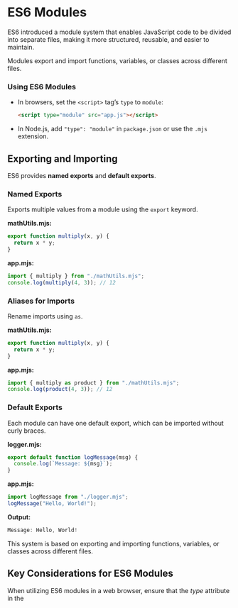 #  ES6 Modules

ES6 introduced a module system that enables JavaScript code to be divided into separate files, making it more structured, reusable, and easier to maintain.

Modules export and import functions, variables, or classes across different files.

### Using ES6 Modules
- In browsers, set the `<script>` tag’s `type` to `module`:
  
  ```html
  <script type="module" src="app.js"></script>
  ```
  
- In Node.js, add `"type": "module"` in `package.json` or use the `.mjs` extension.

## Exporting and Importing
ES6 provides **named exports** and **default exports**.

### Named Exports
Exports multiple values from a module using the `export` keyword.

**mathUtils.mjs:**
```js
export function multiply(x, y) {
  return x * y;
}
```

**app.mjs:**
```js
import { multiply } from "./mathUtils.mjs";
console.log(multiply(4, 3)); // 12
```

### Aliases for Imports
Rename imports using `as`.

**mathUtils.mjs:**
```js
export function multiply(x, y) {
  return x * y;
}
```

**app.mjs:**
```js
import { multiply as product } from "./mathUtils.mjs";
console.log(product(4, 3)); // 12
```

### Default Exports
Each module can have one default export, which can be imported without curly braces.

**logger.mjs:**
```js
export default function logMessage(msg) {
  console.log(`Message: ${msg}`);
}
```

**app.mjs:**
```js
import logMessage from "./logger.mjs";
logMessage("Hello, World!");
```

**Output:**
```js
Message: Hello, World!
```

This system is based on exporting and importing functions, variables, or classes across different files.

## Key Considerations for ES6 Modules

When utilizing ES6 modules in a web browser, ensure that the _type_ attribute in the _<script>_ tag is set to _module_.

```html
<script type="module" src="app.js"></script>
```

For ES6 modules in Node.js:
- Add "type": "module" to your `package.json` file.
- Use the `.mjs` extension for module files.

## Exporting and Importing in ES6 Modules

ES6 provides two main ways to export content from a module: **named exports** and **default exports**.

### Named Exports

Named exports allow multiple values to be exported from a single module using the `export` keyword.

**Example: Exporting a function from a file called `mathUtils.mjs` and importing it in `app.mjs`:**

**mathUtils.mjs:**
```js
export function multiply(x, y) {
  return x * y;
}
```

**app.mjs:**
```js
import { multiply } from "./mathUtils.mjs";

console.log(multiply(4, 3));
```

**Output:**
```js
12
```

### Assigning Aliases to Imports

The `as` keyword allows renaming of imported modules for better readability or to avoid conflicts.

**mathUtils.mjs:**
```js
export function multiply(x, y) {
  return x * y;
}
```

**app.mjs:**
```js
import { multiply as product } from "./mathUtils.mjs";

console.log(product(4, 3));
```

**Output:**
```js
12
```

### Default Exports

Each module can have only one default export, which can be imported using any name.

**logger.mjs:**
```js
export default function logMessage(msg) {
    console.log(`Message: ${msg}`);
}
```

**app.mjs:**
```js
import logMessage from "./logger.mjs";

logMessage("Hello, World!");
```

**Output:**
```js
Message: Hello, World!
```

